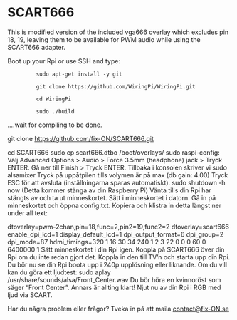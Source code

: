 # SCART666
This is modified version of the included vga666 overlay which excludes pin 18, 19, leaving them to be available for PWM audio while using the SCART666 adapter.


Boot up your Rpi or use SSH and type: 

             sudo apt-get install -y git

             git clone https://github.com/WiringPi/WiringPi.git

             cd WiringPi

             sudo ./build

....wait for compiling to be done.
 

git clone https://github.com/fix-ON/SCART666.git

cd SCART666
sudo cp scart666.dtbo /boot/overlays/
sudo raspi-config:
	Välj Advanced Options > Audio > Force 3.5mm (headphone) jack > 
Tryck ENTER. 
Gå ner till Finish > Tryck ENTER.
Tillbaka i konsolen skriver vi sudo alsamixer
Tryck på uppåtpilen tills volymen är på max (db gain: 4.00)
Tryck ESC för att avsluta (inställningarna sparas automatiskt).
sudo shutdown -h now (Detta kommer stänga av din Raspberry Pi)
Vänta tills din Rpi har stängts av och ta ut minneskortet. 
Sätt i minneskortet i datorn. Gå in på minneskortet och öppna config.txt.
Kopiera och klistra in detta längst ner under all text:
 
dtoverlay=pwm-2chan,pin=18,func=2,pin2=19,func2=2
dtoverlay=scart666
enable_dpi_lcd=1
display_default_lcd=1
dpi_output_format=6
dpi_group=2
dpi_mode=87
hdmi_timings=320 1 16 30 34 240 1 2 3 22 0 0 0 60 0 6400000 1
Sätt minneskortet i din Rpi igen.
Koppla på SCART666 över din Rpi om du inte redan gjort det.
Koppla in den till TV’n och starta upp din Rpi.
Du bör nu se din Rpi boota upp i 240p upplösning eller liknande. 
Om du vill kan du göra ett ljudtest: 
sudo aplay /usr/share/sounds/alsa/Front_Center.wav
Du bör höra en kvinnoröst som säger “Front Center”. 
Annars är allting klart! Njut nu av din Rpi i RGB med ljud via SCART. 
 
Har du några problem eller frågor? 
Tveka in på att maila contact@fix-ON.se
